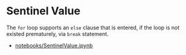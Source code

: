 # Sentinel Value

The `for` loop supports an `else` clause that is entered, if the loop is not existed prematurely, via `break` statement.

* [notebooks/SentinelValue.ipynb](notebooks/SentinelValue.ipynb)
